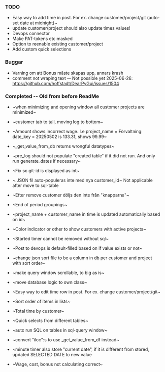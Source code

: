 ### TODO

- Easy way to add time in post. For ex. change customer/project/git
(auto-set date at midnight)~
- update customer/project should also update times values!
- Devops connector
- Make PAT-tokens etc masked
- Option to reenable existing customer/project
- Add custom quick selections


### Buggar

- Varning om att Bonus måste skapas upp, annars krash
- comment not wraping text -- Not possible yet 2025-06-26: https://github.com/hoffstadt/DearPyGui/issues/1504

### Completed -- Old from before ReadMe
- ~when minimizing and opening window all customer projects are minimized~
- ~customer tab to tall, moving log to bottom~
- ~Amount shows incorrect wage. I.e project_name = Förvaltning date_key = 20250502 is 133.31, shows 99.99~
- ~_get_value_from_db returns wrongful datatypes~
- ~pre_log should not populate "created table" if it did not run. And only run generate_dates if necessary~
- ~Fix so git-id is displayed as int~
- ~.JSON fil auto-populeras inte med nya customer_id~ Not applicable after move to sql-table
- ~Efter remove customer döljs den inte från "knapparna"~

- ~End of period groupings~
- ~project_name + customer_name in time is updated automatically based on id~
- ~Color indicator or other to show customers with active projects~
- ~Started timer cannot be removed without sql~
- ~Post to devops is default-filled based on if value exists or not~
- ~change json sort file to be a column in db per customer and project with sort order~
- ~make query window scrollable, to big as is~
- ~move database logic to own class~
- ~Easy way to edit time row in post. For ex. change customer/project/git~
- ~Sort order of items in lists~
- ~Total time by customer~
- ~Quick selects from different tables~
- ~auto run SQL on tables in sql-query window~
- ~convert "iloc":s to use _get_value_from_df instead~
- ~minute timer also store "current date", if it is different from stored, updated SELECTED DATE to new value 
- ~Wage, cost, bonus not calculating correct~